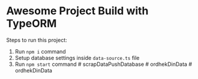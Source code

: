 # Awesome Project Build with TypeORM

Steps to run this project:

1. Run `npm i` command
2. Setup database settings inside `data-source.ts` file
3. Run `npm start` command
#   s c r a p D a t a P u s h D a t a b a s e  
 #   o r d h e k D i n D a t a  
 #   o r d h e k D i n D a t a  
 